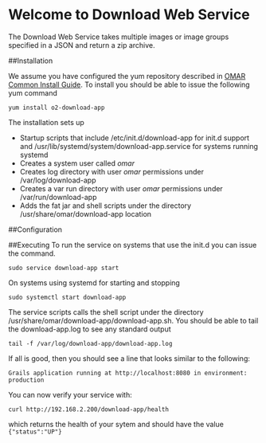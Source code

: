# Welcome to Download Web Service
The Download Web Service takes multiple images or image groups specified in a JSON and return a zip archive.

##Installation

We assume you have configured the yum repository described in [OMAR Common Install Guide](common.md).  To install you should be able to issue the following yum command

```
yum install o2-download-app
```
The installation sets up

* Startup scripts that include /etc/init.d/download-app for init.d support and /usr/lib/systemd/system/download-app.service for systems running systemd
* Creates a system user called *omar*
* Creates log directory with user *omar* permissions under /var/log/download-app
* Creates a var run directory with user *omar* permissions under /var/run/download-app
* Adds the fat jar and shell scripts under the directory /usr/share/omar/download-app location


##Configuration


##Executing
To run the service on systems that use the init.d you can issue the command.

```
sudo service download-app start
```

On systems using systemd for starting and stopping

```
sudo systemctl start download-app
```

The service scripts calls the shell script under the directory /usr/share/omar/download-app/download-app.sh.  You should be able to tail the download-app.log to see any standard output

```
tail -f /var/log/download-app/download-app.log
```

If all is good, then you should see a line that looks similar to the following:

```
Grails application running at http://localhost:8080 in environment: production
```

You can now verify your service with:

```
curl http://192.168.2.200/download-app/health
```

which returns the health of your sytem and should have the value `{"status":"UP"}`